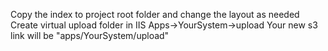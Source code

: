Copy the index to project root folder and change the layout as needed
Create virtual upload folder in IIS Apps->YourSystem->upload
Your new s3 link will be "apps/YourSystem/upload"